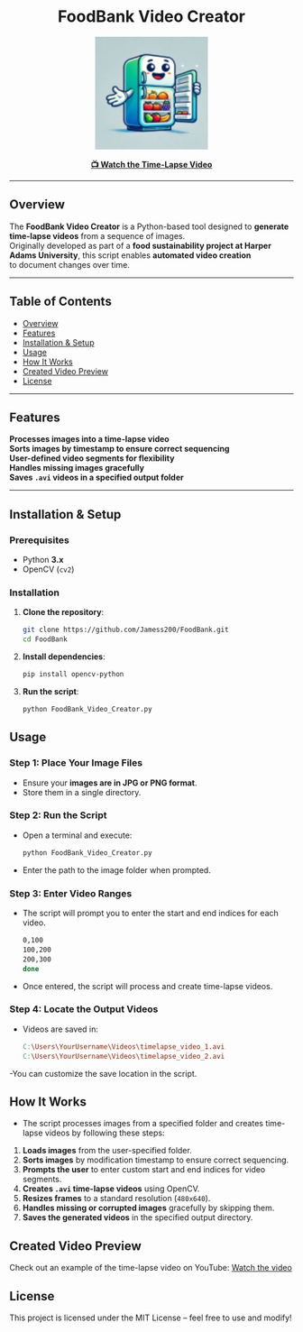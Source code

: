 <div align="center">
  <h1>FoodBank Video Creator</h1>
  <p><img src="Files/img/Fridge_readme.png" alt="FoodBank Video Banner" width="200px" height="200px"></p>
  <a href="https://youtu.be/YQYi-I0GTlc"><b>📺 Watch the Time-Lapse Video</b></a>
</div>

---

## **Overview**
The **FoodBank Video Creator** is a Python-based tool designed to **generate time-lapse videos** from a sequence of images.  
Originally developed as part of a **food sustainability project at Harper Adams University**, this script enables **automated video creation**  
to document changes over time.

---

## **Table of Contents**
- [Overview](#overview)
- [Features](#features)
- [Installation & Setup](#installation--setup)
- [Usage](#usage)
- [How It Works](#how-it-works)
- [Created Video Preview](#created-video-preview)
- [License](#license)

---

## **Features**
**Processes images into a time-lapse video**  
**Sorts images by timestamp to ensure correct sequencing**  
**User-defined video segments for flexibility**  
**Handles missing images gracefully**  
**Saves `.avi` videos in a specified output folder**  

---

## **Installation & Setup**
### **Prerequisites**
- Python **3.x**
- OpenCV (`cv2`)

### **Installation**
1. **Clone the repository**:  
   ```bash
   git clone https://github.com/Jamess200/FoodBank.git
   cd FoodBank

2. **Install dependencies**:
   ```bash
   pip install opencv-python

3. **Run the script**:
   ```bash
   python FoodBank_Video_Creator.py

## **Usage**
### **Step 1: Place Your Image Files**
- Ensure your **images are in JPG or PNG format**.
- Store them in a single directory.

### **Step 2: Run the Script**
- Open a terminal and execute:
  ```bash
  python FoodBank_Video_Creator.py
- Enter the path to the image folder when prompted.

### **Step 3: Enter Video Ranges**
- The script will prompt you to enter the start and end indices for each video.
  ```bash
  0,100
  100,200
  200,300
  done
- Once entered, the script will process and create time-lapse videos.

### **Step 4: Locate the Output Videos**
- Videos are saved in:
  ```makefile
  C:\Users\YourUsername\Videos\timelapse_video_1.avi
  C:\Users\YourUsername\Videos\timelapse_video_2.avi
-You can customize the save location in the script.

## **How It Works**
- The script processes images from a specified folder and creates time-lapse videos by following these steps:

1. **Loads images** from the user-specified folder.
2. **Sorts images** by modification timestamp to ensure correct sequencing.
3. **Prompts the user** to enter custom start and end indices for video segments.
4. **Creates `.avi` time-lapse videos** using OpenCV.
5. **Resizes frames** to a standard resolution (`480x640`).
6. **Handles missing or corrupted images** gracefully by skipping them.
7. **Saves the generated videos** in the specified output directory.

## **Created Video Preview**
Check out an example of the time-lapse video on YouTube:
[Watch the video](https://youtu.be/YQYi-I0GTlc)

## **License**
This project is licensed under the MIT License – feel free to use and modify!